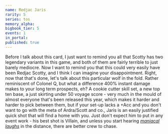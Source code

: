 ```yaml
---
name: Redjac Jaris
rarity: 5
series: tos
memory_alpha:
bigbook_tier: 5
events: 1
in_portal:
published: true
---
```


Before I talk about this card, I just want to remind you all that Scotty has two legendary variants in this game, and both of them are fairly terrible to just barely mediocre. Now I want to remind you that this could very easily have been Redjac Scotty, and I think I can imagine your disappointment. Right, now that that's done, let's talk about this particular wolf in the fold. Rather reminiscent of Colonel Q, but what a difference 400% instant damage makes to your long term prospects, eh? A cookie cutter skill set, a new top ten base, a just skirting under 50 voyage score - very much in the mould of almost everyone that's been released this year, which makes it harder and harder to pick between them, but if your set-up lacks a +Acc and you don't want to go with the meta of Ardra/Scott and co., Jaris is an easily justified quick shot that will find a home with you. Just don't expect him to put in any event work - his best shot is Villain, and unless you start hearing [_maniacal laughs_](https://www.youtube.com/watch?v=R6MlHxAzLXA) in the distance, there are better crew to chase.
